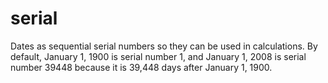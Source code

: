 # serial

Dates as sequential serial numbers so they can be used in calculations. By default, 
January 1, 1900 is serial number 1, and January 1, 2008 is serial number 39448 because 
it is 39,448 days after January 1, 1900.
